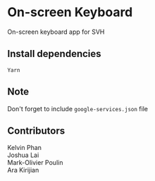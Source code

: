 # On-screen Keyboard
On-screen keyboard app for SVH

## Install dependencies

``` Yarn ```

## Note
Don't forget to include ```google-services.json``` file
## Contributors

Kelvin Phan <br/>
Joshua Lai <br/>
Mark-Olivier Poulin <br/>
Ara Kirijian

